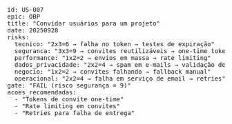 <pre>
id: US-007
epic: OBP
title: "Convidar usuários para um projeto"
date: 20250928
risks:
  tecnico: "2x3=6 → falha no token → testes de expiração"
  seguranca: "3x3=9 → convites reutilizáveis → one-time tokens"
  performance: "1x2=2 → envios em massa → rate limiting"
  dados_privacidade: "2x2=4 → spam em e-mails → validação de domínio"
  negocio: "1x2=2 → convites falhando → fallback manual"
  operacional: "2x2=4 → falha em serviço de email → retries"
gate: "FAIL (risco segurança = 9)"
acoes_recomendadas:
  - "Tokens de convite one-time"
  - "Rate limiting em convites"
  - "Retries para falha de entrega"
</pre>
